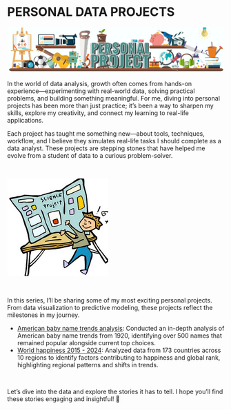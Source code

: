 # PERSONAL DATA PROJECTS

![image.ipg](/images/image3.jpg)

<p> In the world of data analysis, growth often comes from hands-on experience—experimenting with real-world data, solving practical problems, and building something meaningful. For me, diving into personal projects has been more than just practice; it’s been a way to sharpen my skills, explore my creativity, and connect my learning to real-life applications.

<br>

Each project has taught me something new—about tools, techniques, workflow, and I believe they simulates real-life tasks I should complete as a data analyst. These projects are stepping stones that have helped me evolve from a student of data to a curious problem-solver.

<br>

![image.png](/images/image2.png)

<br>

In this series, I’ll be sharing some of my most exciting personal projects. From data visualization to predictive modeling, these projects reflect the milestones in my journey. 

- [American baby name trends analysis](https://github.com/LucyPham-Data/Personal-Projects/tree/main/baby-names): Conducted an in-depth analysis of American baby name trends from 1920, identifying over 500 names that remained popular alongside current top choices.
- [World happiness 2015 - 2024](https://github.com/LucyPham-Data/Personal-Projects/tree/main/World-happiness): Analyzed data from 173 countries across 10 regions to identify factors contributing to happiness and global rank, highlighting regional patterns and shifts in trends.

<br>

Let’s dive into the data and explore the stories it has to tell. I hope you’ll find these stories engaging and insightful! 🌟